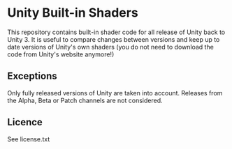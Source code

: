 
# Unity Built-in Shaders
This repository contains built-in shader code for all release of Unity back to Unity 3.
It is useful to compare changes between versions and keep up to date versions of Unity's own shaders (you do not need to download the code from Unity's website anymore!)

## Exceptions

Only fully released versions of Unity are taken into account. Releases from the Alpha, Beta or Patch channels are not considered.

## Licence

See license.txt
